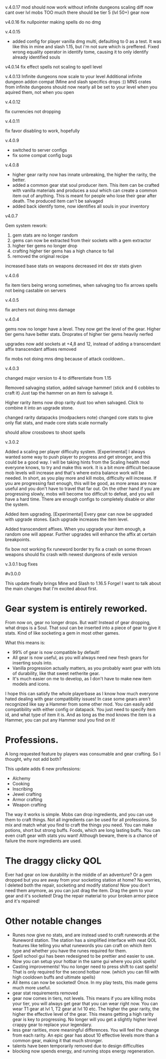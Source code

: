 v.4.0.17
mod should now work without infinite dungeons 
scaling diff now cant over lvl mobs TOO much
there should be tier 5 (lvl 50+) gear now

v4.0.16
fix nullpointer making spells do no dmg

v.4.0.15
* added config for player vanilla dmg multi, defaulting to 0 as a test.
It was like this in mine and slash 1.15, but i'm not sure which is preffered.
Fixed wrong equality operator in identify tome, causing it to only identify already identified souls

v4.0.14
fix effect spells not scaling to spell level

v.4.0.13
Infinite dungeons now scale to your level
Additional infinite dungeon addon compat (Mine and slash specifics drops :))
MNS crates from infinite dungeons should now nearly all be set to your level when you aquired them, not when you open

v.4.0.12

fix currencies not dropping

v.4.0.11

fix favor disabling to work, hopefully

v.4.0.9

* switched to server configs
* fix some compat config bugs

v.4.0.8

* higher gear rarity now has innate unbreaking, the higher the rarity, the better.
* added a common gear stat soul producer item. This item can be crafted with vanilla materials and produces a soul which can create a common item out of anything. This is meant for people who lose their gear after death. The produced item can't be salvaged
* added back identify tome, now identifies all souls in your inventory

v4.0.7

Gem system rework:
1) gem stats are no longer random
2) gems can now be extracted from their sockets with a gem extractor
3) higher tier gems no longer drop
4) crafting higher tier gems has a high chance to fail
5) removed the original recipe

increased base stats on weapons
decreased int dex str stats given

v.4.0.6

fix item tiers being wrong sometimes, when salvaging too
fix arrows spells not being castable on servers


v.4.0.5

fix archers not doing mns damage

v.4.0.4

gems now no longer have a level. They now get the level of the gear.
Higher tier gems have better stats. Droprates of higher tier gems heavily nerfed

upgrades now add sockets at +4,8 and 12, instead of adding a transcendant affix
transcendant affixes removed

fix mobs not doing mns dmg because of attack cooldown..

v.4.0.3

changed major version to 4 to differentiate from 1.15

Removed salvaging station, added salvage hammer! (stick and 6 cobbles to craft it)
Just tap the hammer on an item to salvage it.

Higher rarity items now drop rarity dust too when salvaged. Click to combine it into an upgrade stone.

changed rarity datapacks (modpackers note)
changed core stats to give only flat stats, and made core stats scale normally

should allow crossbows to shoot spells


v.3.0.2

Added a scaling per player difficulty system. [Experimental]
I always wanted some way to push player to progress and get stronger, and this could be a good way.
I will be taking hints from the Scaling health mod everyone knows, to try and make this work.
It is a bit more difficult because mob levels will increase and that's where extra balance work will be needed.
In short, as you play more and kill mobs, difficulty will increase. If you are progressing fast enough, this will be good, as more areas are now useful and you don't have to travel that far out.
On the other hand if you are progressing slowly, mobs will become too difficult to defeat, and you will have a hard time.
There are enough configs to completely disable or alter the system.

Added item upgrading. [Experimental]
Every gear can now be upgraded with upgrade stones. 
Each upgrade increases the item level.

Added transcendent affixes.
When you upgrade your item enough, a random one will appear.
Further upgrades will enhance the affix at certain breakpoints.

fix bow not working
fix runeword border
try fix a crash on some thrown weapons
should fix crash with newest dungeons of exile version

v.3.0.1
bug fixes

#v3.0.0

This update finally brings Mine and Slash to 1.16.5 Forge!
I want to talk about the main changes that I'm excited about first.

# Gear system is entirely reworked.

From now on, gear no longer drops. But wait! Instead of gear dropping, what drops is a Soul.
That soul can be inserted into a piece of gear to give it stats. Kind of like socketing a gem in most other games.

What this means is:
- 99% of gear is now compatible by default!
- All gear is now useful, as you will always need new fresh gears for inserting souls into. 
- Vanilla progression actually matters, as you probably want gear with lots of durability, like that sweet netherite gear.
- It's much easier on me to develop, as I don't have to make new item models and icons.

I hope this can satisfy the whole playerbase as I know how much everyone hated dealing with gear compatibility issues! In case some gears aren't recognized like say a Hammer from some other mod. You can easily add compatibility with either config or datapack. You just need to specify item id, and what type of item it is. And as long as the mod knows the item is a Hammer, you can put any Hammer soul you find on it!

# Professions.

A long requested feature by players was consumable and gear crafting. So I thought, why not add both? 

This update adds 6 new professions:
- Alchemy
- Cooking
- Inscribing
- Jewel crafting
- Armor crafting
- Weapon crafting


The way it works is simple. Mobs can drop ingredients, and you can use them to craft things.
Not all ingredients can be used for all professions. So mix and match what you find to craft the things you need.
You can make potions, short but strong buffs. Foods, which are long lasting buffs. You can even craft gear with stats you want! Although beware, there is a chance of failure the more ingredients are used.

# The draggy clicky QOL

Ever had gear on low durability in the middle of an adventure? Or a gem dropped but you are away from your socketing station at home? No worries, I deleted both the repair, socketing and modify stations! Now you don't need them anymore, as you can just drag the item. Drag the gem to your gear and it's socketed! Drag the repair material to your broken armor piece and it's repaired!


# Other notable changes
- Runes now give no stats, and are instead used to craft runewords at the Runeword station. The station has a simplified interface with neat QOL features like telling you what runewords you can craft on which item type and whether you have the runes required for them.
- Spell school gui has been redesigned to be prettier and easier to use. Now you can setup your hotbar in the same gui where you pick spells!
- Casting improvements! You no longer need to press shift to cast spells! That is only required for the second hotbar now. (which you can fill with high cooldown buffs and ultimate spells)
- All items can now be socketed! Once. In my play tests, this made gems much more useful.
- gear stat requirements removed
- gear now comes in tiers, not levels. This means if you are killing mobs your tier, you will always get gear that you can wear right now. You can wear T1 gear at lvl 1, T2 gear at lvl 10 etc. The higher the gear rarity, the higher the effective level of the gear. 
This means getting a high rarity gear is key to progressing. No longer will you get a slightly higher level crappy gear to replace your legendary.
- less gear rarities, more meaningful differences. You will feel the change from each rarity. An epic gear has about 10 effective levels more than a common gear, making it that much stronger.
- talents have been temporarily removed due to design difficulties
- blocking now spends energy, and running stops energy regeneration.
